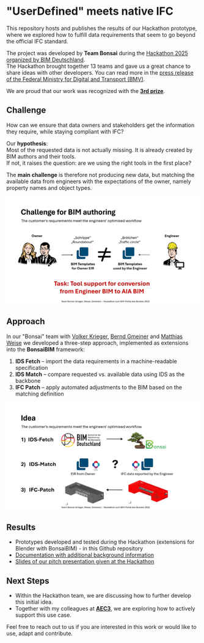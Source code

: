 # "UserDefined" meets native IFC

This repository hosts and publishes the results of our Hackathon prototype, where we explored how to fulfill data requirements that seem to go beyond the official IFC standard.

The project was developed by **Team Bonsai** during the [Hackathon 2025 organized by BIM Deutschland](https://www.bimdeutschland.de/veranstaltungen/hackathon-2025).  
The Hackathon brought together 13 teams and gave us a great chance to share ideas with other developers. You can read more in the [press release of the Federal Ministry for Digital and Transport (BMV)](https://www.bmv.de/SharedDocs/DE/Pressemitteilungen/2025/044-bim-hackathon.html).  

We are proud that our work was recognized with the [**3rd prize**](https://www.bimdeutschland.de/das-sind-die-gewinner-vom-hackathon-2025-zum-bim-portal-des-bundes).  


## Challenge

How can we ensure that data owners and stakeholders get the information they require, while staying compliant with IFC?  

Our **hypothesis**:  
Most of the requested data is not actually missing. It is already created by BIM authors and their tools.  
If not, it raises the question: are we using the right tools in the first place?

The **main challenge** is therefore not producing new data, but matching the available data from engineers with the expectations of the owner, namely property names and object types.

![Slide: Challenge](https://github.com/bimhelden/PyScripts4BPHackathon2025/blob/master/Images/challenge.png) 

## Approach

In our "Bonsai" team with [Volker Krieger](https://www.linkedin.com/in/volker-krieger-b3328115/), [Bernd Gmeiner](https://www.linkedin.com/in/bernd-gmeiner-16134a21/) and [Matthias Weise](https://www.linkedin.com/in/matthias-weise-17363970/) we developed a three-step approach, implemented as extensions into the **BonsaiBIM** framework:

1. **IDS Fetch** – import the data requirements in a machine-readable specification  
2. **IDS Match** – compare requested vs. available data using IDS as the backbone  
3. **IFC Patch** – apply automated adjustments to the BIM based on the matching definition  

![Slide: Idea](https://github.com/bimhelden/PyScripts4BPHackathon2025/blob/master/Images/idea.png) 

## Results

- Prototypes developed and tested during the Hackathon (extensions for Blender with BonsaiBIM) - in this Github repository 
- [Documentation with additional background information](https://tinyurl.com/HackWithBonsai)  
- [Slides of our pitch presentation given at the Hackathon](https://docs.google.com/presentation/d/1naV-daRNee5Q6QzOEVW35zfekk-QYCfomJKkVbIFafY/edit?usp=sharing)  

## Next Steps

- Within the Hackathon team, we are discussing how to further develop this initial idea.  
- Together with my colleagues at [**AEC3**](https://www.aec3.de/), we are exploring how to actively support this use case.  

Feel free to reach out to us if you are interested in this work or would like to use, adapt and contribute.

